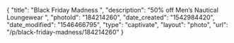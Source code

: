 {
    "title": "Black Friday Madness ",
    "description": "50% off Men’s Nautical Loungewear ",
    "photoId": "184214260",
    "date_created": "1542984420",
    "date_modified": "1546466795",
    "type": "captivate",
    "layout": "photo",
    "url": "\/p\/black-friday-madness\/184214260"
}